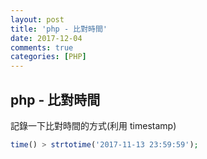 ```yaml
---
layout: post
title: 'php - 比對時間'
date: 2017-12-04
comments: true
categories: [PHP]
---
```

## php - 比對時間

記錄一下比對時間的方式(利用 timestamp)

```PHP
time() > strtotime('2017-11-13 23:59:59');
```
